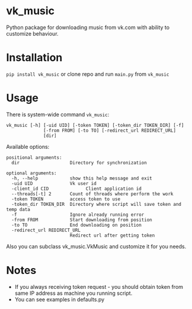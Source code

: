 vk_music
========
Python package for downloading music from vk.com with ability to customize behaviour.

Installation
========
`pip install vk_music` or clone repo and run `main.py` from `vk_music`

Usage
========
There is system-wide command `vk_music`:
```
vk_music [-h] [-uid UID] [-token TOKEN] [-token_dir TOKEN_DIR] [-f]
              [-from FROM] [-to TO] [-redirect_url REDIRECT_URL]
              [dir]
```
Available options:
```
positional arguments:
  dir                   Directory for synchronization

optional arguments:
  -h, --help            show this help message and exit
  -uid UID              Vk user id
  -client_id CID              Client application id
  --threads[-t] 2       Count of threads where perform the work
  -token TOKEN          access token to use
  -token_dir TOKEN_DIR  Directory where script will save token and temp data
  -f                    Ignore already running error
  -from FROM            Start downloading from position
  -to TO                End downloading on position
  -redirect_url REDIRECT_URL
                        Redirect url after getting token
```
Also you can subclass vk_music.VkMusic and customize it for you needs.

Notes
========
* If you always receiving token request - you should obtain token from same IP address as machine you running script.
* You can see examples in defaults.py